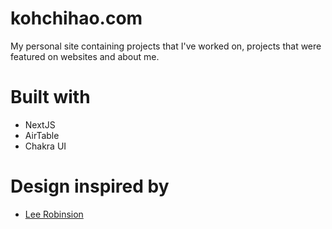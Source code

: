 # kohchihao.com

My personal site containing projects that I've worked on, projects that were featured on websites and about me.

# Built with
- NextJS
- AirTable
- Chakra UI

# Design inspired by
- [Lee Robinsion](https://github.com/leerob/leerob.io)